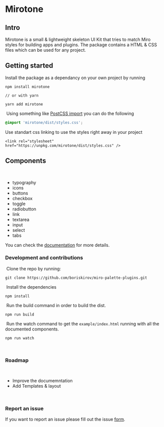 # Mirotone

## Intro​

Mirotone is a small & lightweight skeleton UI Kit that tries to match Miro styles for building apps and plugins. The package contains a HTML & CSS files which can be used for any project.
​
## Getting started

Install the package as a dependancy on your own project by running
​
```
npm install mirotone
​
// or with yarn
​
yarn add mirotone
```
​
Using something like [PostCSS import](https://github.com/postcss/postcss-import) you can do the following
​
```css
@import 'mirotone/dist/styles.css';
```

Use standart css linking to use the styles right away in your project
```
<link rel="stylesheet" href="https://unpkg.com/mirotone/dist/styles.css" />
```

## Components
​
- typography
- icons
- buttons
- checkbox
- toggle
- radiobutton
- link
- textarea
- input
- select
- tabs

You can check the [documentation](https://mirotone.netlify.app/) for more details.
​
### Development and contributions
​
Clone the repo by running:
​
```
git clone https://github.com/boriskirov/miro-palette-plugins.git
```
​
Install the dependencies
​
```
npm install
```
​
Run the build command in order to build the dist.
​
```
npm run build
```
​
Run the watch command to get the `example/index.html` running with all the documented components.
​
```
npm run watch
```
​
### Roadmap
​
- Improve the documemntation 
- Add Templates & layout

​
### Report an issue

If you want to report an issue please fill out the issue [form](https://github.com/boriskirov/mirotone/issues/new).